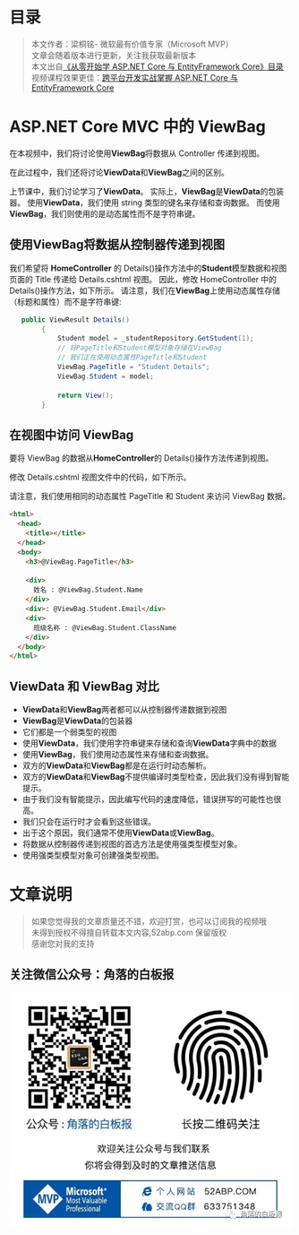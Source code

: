 # 目录

> 本文作者：梁桐铭- 微软最有价值专家（Microsoft MVP） </br>
> 文章会随着版本进行更新，关注我获取最新版本 </br>
> 本文出自[《从零开始学 ASP.NET Core 与 EntityFramework Core》目录](https://www.52abp.com/Wiki/mvc/latest) </br>
> 视频课程效果更佳：[跨平台开发实战掌握 ASP.NET Core 与 EntityFramework Core
> ](https://www.52abp.com/College/Course/1) </br>

# ASP.NET Core MVC 中的 ViewBag

在本视频中，我们将讨论使用**ViewBag**将数据从 Controller 传递到视图。

在此过程中，我们还将讨论**ViewData**和**ViewBag**之间的区别。

上节课中，我们讨论学习了**ViewData**。
实际上，**ViewBag**是**ViewData**的包装器。
使用**ViewData**，我们使用 string 类型的键名来存储和查询数据。
而使用**ViewBag**，我们则使用的是动态属性而不是字符串键。

## 使用**ViewBag**将数据从控制器传递到视图

我们希望将 **HomeController** 的 Details()操作方法中的**Student**模型数据和视图页面的 Title 传递给 Details.cshtml 视图。
因此，修改 HomeController 中的 Details()操作方法，如下所示。
请注意，我们在**ViewBag**上使用动态属性存储（标题和属性）而不是字符串键:

```csharp
   public ViewResult Details()
        {
            Student model = _studentRepository.GetStudent(1);
            // 将PageTitle和Student模型对象存储在ViewBag
            // 我们正在使用动态属性PageTitle和Student
            ViewBag.PageTitle = "Student Details";
            ViewBag.Student = model;

            return View();
        }
```

## 在视图中访问 ViewBag

要将 ViewBag 的数据从**HomeController**的 Details()操作方法传递到视图。

修改 Details.cshtml 视图文件中的代码，如下所示。

请注意，我们使用相同的动态属性 PageTitle 和 Student 来访问 ViewBag 数据。

```html
<html>
  <head>
    <title></title>
  </head>
  <body>
    <h3>@ViewBag.PageTitle</h3>

    <div>
      姓名 : @ViewBag.Student.Name
    </div>
    <div>: @ViewBag.Student.Email</div>
    <div>
      班级名称 : @ViewBag.Student.ClassName
    </div>
  </body>
</html>
```

## ViewData 和 ViewBag 对比

- **ViewData**和**ViewBag**两者都可以从控制器传递数据到视图
- **ViewBag**是**ViewData**的包装器
- 它们都是一个弱类型的视图
- 使用**ViewData**，我们使用字符串键来存储和查询**ViewData**字典中的数据
- 使用**ViewBag**，我们使用动态属性来存储和查询数据。
- 双方的**ViewData**和**ViewBag**都是在运行时动态解析。
- 双方的**ViewData**和**ViewBag**不提供编译时类型检查，因此我们没有得到智能提示。
- 由于我们没有智能提示，因此编写代码的速度降低，错误拼写的可能性也很高。
- 我们只会在运行时才会看到这些错误。
- 出于这个原因，我们通常不使用**ViewData**或**ViewBag**。
- 将数据从控制器传递到视图的首选方法是使用强类型模型对象。
- 使用强类型模型对象可创建强类型视图。

# 文章说明

> 如果您觉得我的文章质量还不错，欢迎打赏，也可以订阅我的视频哦 </br>
> 未得到授权不得擅自转载本文内容,52abp.com 保留版权 </br>
> 感谢您对我的支持

## 关注微信公众号：角落的白板报

![公众号：角落的白板报](images/jiaoluowechat.png)
